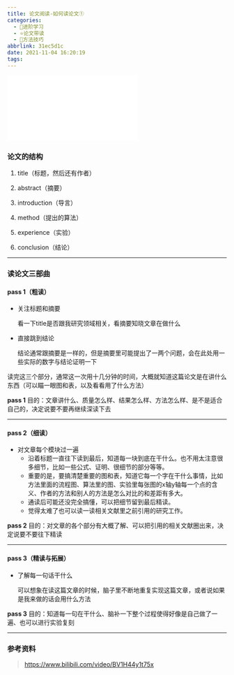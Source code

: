 ```yaml
---
title: 论文阅读-如何读论文①
categories:
  - 🌙进阶学习
  - ⭐论文带读
  - 💫方法技巧
abbrlink: 31ec5d1c
date: 2021-11-04 16:20:19
tags:
---
```


<iframe src="//player.bilibili.com/player.html?aid=975879338&bvid=BV1H44y1t75x&cid=423711758&page=1" scrolling="no" border="0" frameborder="no" framespacing="0" allowfullscreen="true"> </iframe>

<!--more-->

### 论文的结构

1. title（标题，然后还有作者）

2. abstract（摘要）

3. introduction（导言）

4. method（提出的算法）

5. experience（实验）

6. conclusion（结论）

***

### 读论文三部曲

#### pass 1（粗读）

- 关注标题和摘要

    看一下title是否跟我研究领域相关，看摘要知晓文章在做什么

- 直接跳到结论

    结论通常跟摘要是一样的，但是摘要里可能提出了一两个问题，会在此处用一些实际的数字与结论证明一下

读完这三个部分，通常这一次用十几分钟的时间，大概就知道这篇论文是在讲什么东西（可以瞄一眼图和表，以及看看用了什么方法）

**pass 1** 目的：文章讲什么、质量怎么样、结果怎么样、方法怎么样、是不是适合自己的，决定说要不要再继续深读下去

***

#### pass 2（细读）

- 对文章每个模块过一遍
    - 沿着标题一直往下读到最后，知道每一块到底在干什么。也不用太注意很多细节，比如一些公式、证明、很细节的部分等等。
    - 重要的是，要搞清楚重要的图和表，知道它每一个字在干什么事情，比如方法里面的流程图、算法里的图、实验里每张图的x轴y轴每一个点的含义、作者的方法和别人的方法是怎么对比的和差距有多大。
    - 通读后可能还没完全搞懂，可以把细节留到最后精读。
    - 觉得太难了也可以读一读相关文献里之前引用的研究工作。

**pass 2** 目的：对文章的各个部分有大概了解、可以把引用的相关文献圈出来，决定说要不要往下精读

***

#### pass 3（精读与拓展）

- 了解每一句话干什么

    可以想象在读这篇文章的时候，脑子里不断地重复实现这篇文章，或者说如果是我来做的话会用什么方法

**pass 3** 目的：知道每一句在干什么、脑补一下整个过程使得好像是自己做了一遍、也可以进行实验复刻

***

### 参考资料

> <https://www.bilibili.com/video/BV1H44y1t75x>
